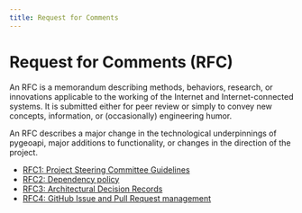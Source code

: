 ```yaml
---
title: Request for Comments
---
```


# Request for Comments (RFC)

An RFC is a memorandum describing methods, behaviors, research, or innovations applicable to the working of the Internet and Internet-connected systems. It is submitted either for peer review or simply to convey new concepts, information, or (occasionally) engineering humor.

An RFC describes a major change in the technological underpinnings of
pygeoapi, major additions to functionality, or changes in the direction of
the project.

* [RFC1: Project Steering Committee Guidelines](1)
* [RFC2: Dependency policy](2)
* [RFC3: Architectural Decision Records](3)
* [RFC4: GitHub Issue and Pull Request management](4)
